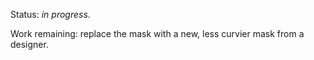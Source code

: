 Status: *in progress*.

Work remaining: replace the mask with a new, less curvier mask from a designer.